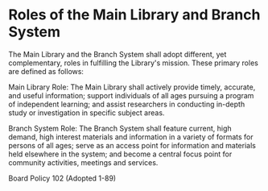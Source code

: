 # Roles of the Main Library and Branch System

The Main Library and the Branch System shall adopt different, yet complementary, roles in fulfilling the Library's mission. These primary roles are defined as follows:

Main Library Role: The Main Library shall actively provide timely, accurate, and useful information; support individuals of all ages pursuing a program of independent learning; and assist researchers in conducting in-depth study or investigation in specific subject areas.

Branch System Role: The Branch System shall feature current, high demand, high interest materials and information in a variety of formats for persons of all ages; serve as an access point for information and materials held elsewhere in the system; and become a central focus point for community activities, meetings and services.

Board Policy 102 (Adopted 1-89)
